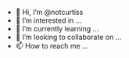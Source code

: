 - 👋 Hi, I’m @notcurtiss
- 👀 I’m interested in ...
- 🌱 I’m currently learning ...
- 💞️ I’m looking to collaborate on ...
- 📫 How to reach me ...

<!---
notcurtiss/notcurtiss is a ✨ special ✨ repository because its `README.md` (this file) appears on your GitHub profile.
You can click the Preview link to take a look at your changes.
--->
